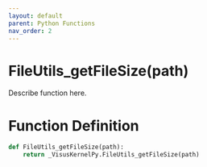```yaml
---
layout: default
parent: Python Functions
nav_order: 2
---
```


# FileUtils_getFileSize(path)

Describe function here.

# Function Definition

```python
def FileUtils_getFileSize(path):
    return _VisusKernelPy.FileUtils_getFileSize(path)
```